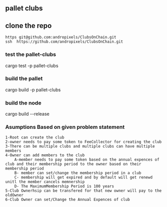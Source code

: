 ## pallet clubs
  ## clone the repo
    https git@github.com:andropixels/ClubsOnChain.git
    ssh  https://github.com/andropixels/ClubsOnChain.git

### test the pallet-clubs
   cargo test -p pallet-clubs 
### build the pallet
   cargo build -p pallet-clubs
### build the node
   cargo build --release

### Asumptions Based on given problem statement
    1-Root can create the club
    2-owner needs to pay some token to FeeCollector for creating the club
    3-There can be multiple clubs and multiple clubs can have multiple members
    4-Owner can add members to the club
        A-member needs to pay some token based on the annual expences of club and their membership period to the owner based on their membership period
        B- member can set/change the membership period in a club
        C- membership will get expired and by default will get renewd unitl the member cancels memnership
        D- The MaximumMembership Period is 100 years
    5-Club Ownerhsip can be transfered for that new owner will pay to the oldOwner
    6-Club Owner can set/Change the Annual Expences of club    

    

           
